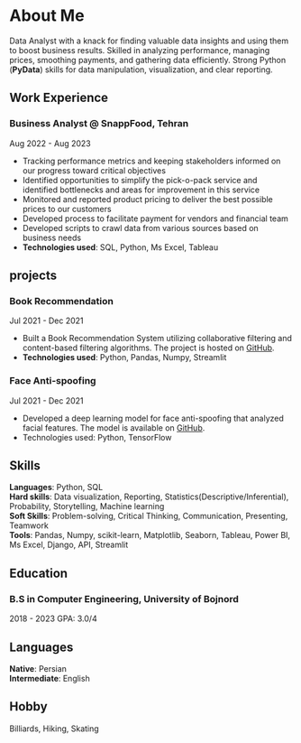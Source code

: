 # About Me
Data Analyst with a knack for finding valuable data insights and using them to boost business results. Skilled in analyzing performance, managing prices, smoothing payments, and gathering data efficiently. Strong Python (**PyData**) skills for data manipulation, visualization, and clear reporting.

## Work Experience

### Business Analyst @ SnappFood, Tehran
Aug 2022 - Aug 2023
- Tracking performance metrics and keeping stakeholders informed on our
progress toward critical objectives
- Identified opportunities to simplify the pick-o-pack service and identified
bottlenecks and areas for improvement in this service   
- Monitored and reported product pricing to deliver the best possible prices to our customers
- Developed process to facilitate payment for vendors and financial team
- Developed scripts to crawl data from various sources based on business needs
- **Technologies used**: SQL, Python, Ms Excel, Tableau

## projects
### Book Recommendation
Jul 2021 - Dec 2021
- Built a Book Recommendation System utilizing collaborative filtering and
content-based filtering algorithms. The project is hosted on [GitHub](https://github.com/MahmoodAbdali79/Book-Recommendation-System).
- **Technologies used**: Python, Pandas, Numpy, Streamlit

### Face Anti-spoofing
Jul 2021 - Dec 2021
- Developed a deep learning model for face anti-spoofing that analyzed facial features. The model is available on [GitHub](https://github.com/MahmoodAbdali79/Face-anti-spoofing).
- Technologies used: Python, TensorFlow



## Skills
**Languages**: Python, SQL  
**Hard skills**: Data visualization, Reporting, Statistics(Descriptive/Inferential), Probability, Storytelling, Machine learning  
**Soft Skills**: Problem-solving, Critical Thinking, Communication, Presenting, Teamwork  
**Tools**: Pandas, Numpy, scikit-learn, Matplotlib, Seaborn, Tableau, Power BI, Ms Excel, Django, API, Streamlit


## Education
### B.S in Computer Engineering, University of Bojnord
2018 - 2023 GPA: 3.0/4

## Languages
**Native**: Persian  
**Intermediate**: English

## Hobby
Billiards, Hiking, Skating 

